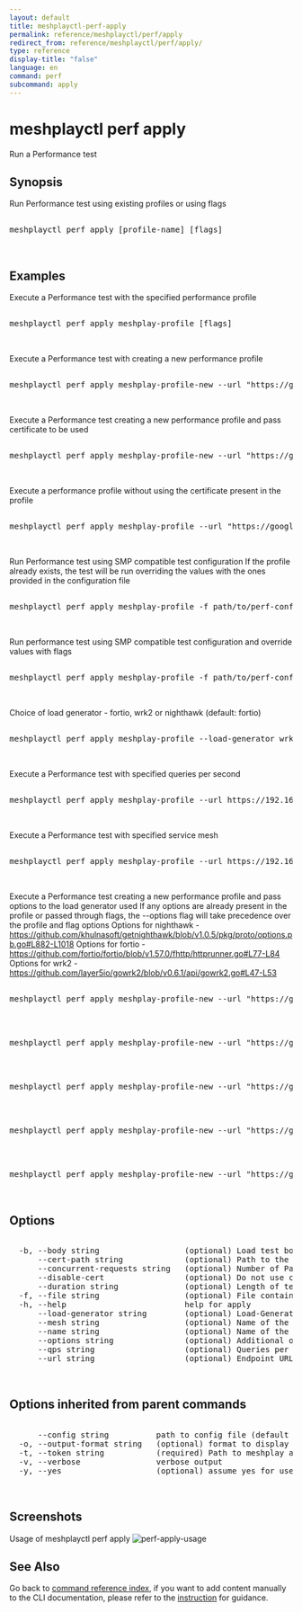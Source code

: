 ```yaml
---
layout: default
title: meshplayctl-perf-apply
permalink: reference/meshplayctl/perf/apply
redirect_from: reference/meshplayctl/perf/apply/
type: reference
display-title: "false"
language: en
command: perf
subcommand: apply
---
```


# meshplayctl perf apply

Run a Performance test

## Synopsis

Run Performance test using existing profiles or using flags
<pre class='codeblock-pre'>
<div class='codeblock'>
meshplayctl perf apply [profile-name] [flags]

</div>
</pre> 

## Examples

Execute a Performance test with the specified performance profile
<pre class='codeblock-pre'>
<div class='codeblock'>
meshplayctl perf apply meshplay-profile [flags]

</div>
</pre> 

Execute a Performance test with creating a new performance profile
<pre class='codeblock-pre'>
<div class='codeblock'>
meshplayctl perf apply meshplay-profile-new --url "https://google.com"

</div>
</pre> 

Execute a Performance test creating a new performance profile and pass certificate to be used 
<pre class='codeblock-pre'>
<div class='codeblock'>
meshplayctl perf apply meshplay-profile-new --url "https://google.com" --cert-path path/to/cert.pem

</div>
</pre> 

Execute a performance profile without using the certificate present in the profile
<pre class='codeblock-pre'>
<div class='codeblock'>
meshplayctl perf apply meshplay-profile --url "https://google.com" --disable-cert

</div>
</pre> 

Run Performance test using SMP compatible test configuration
If the profile already exists, the test will be run overriding the values with the ones provided in the configuration file
<pre class='codeblock-pre'>
<div class='codeblock'>
meshplayctl perf apply meshplay-profile -f path/to/perf-config.yaml

</div>
</pre> 

Run performance test using SMP compatible test configuration and override values with flags
<pre class='codeblock-pre'>
<div class='codeblock'>
meshplayctl perf apply meshplay-profile -f path/to/perf-config.yaml [flags]

</div>
</pre> 

Choice of load generator - fortio, wrk2 or nighthawk (default: fortio)
<pre class='codeblock-pre'>
<div class='codeblock'>
meshplayctl perf apply meshplay-profile --load-generator wrk2

</div>
</pre> 

Execute a Performance test with specified queries per second
<pre class='codeblock-pre'>
<div class='codeblock'>
meshplayctl perf apply meshplay-profile --url https://192.168.1.15/productpage --qps 30

</div>
</pre> 

Execute a Performance test with specified service mesh
<pre class='codeblock-pre'>
<div class='codeblock'>
meshplayctl perf apply meshplay-profile --url https://192.168.1.15/productpage --mesh istio

</div>
</pre> 

Execute a Performance test creating a new performance profile and pass options to the load generator used
If any options are already present in the profile or passed through flags, the --options flag will take precedence over the profile and flag options 
Options for nighthawk - https://github.com/khulnasoft/getnighthawk/blob/v1.0.5/pkg/proto/options.pb.go#L882-L1018
Options for fortio - https://github.com/fortio/fortio/blob/v1.57.0/fhttp/httprunner.go#L77-L84
Options for wrk2 - https://github.com/layer5io/gowrk2/blob/v0.6.1/api/gowrk2.go#L47-L53
<pre class='codeblock-pre'>
<div class='codeblock'>
meshplayctl perf apply meshplay-profile-new --url "https://google.com" --options [filepath|json-string]

</div>
</pre> 

<pre class='codeblock-pre'>
<div class='codeblock'>
meshplayctl perf apply meshplay-profile-new --url "https://google.com" --options path/to/options.json

</div>
</pre> 

<pre class='codeblock-pre'>
<div class='codeblock'>
meshplayctl perf apply meshplay-profile-new --url "https://google.com" --load-generator nighthawk --options '{"requests_per_second": 10, "max_pending_requests": 5}'

</div>
</pre> 

<pre class='codeblock-pre'>
<div class='codeblock'>
meshplayctl perf apply meshplay-profile-new --url "https://google.com" --load-generator fortio --options '{"MethodOverride": "POST"}'

</div>
</pre> 

<pre class='codeblock-pre'>
<div class='codeblock'>
meshplayctl perf apply meshplay-profile-new --url "https://google.com" --load-generator wrk2 --options '{"DurationInSeconds": 15, "Thread": 3}'

</div>
</pre> 

## Options

<pre class='codeblock-pre'>
<div class='codeblock'>
  -b, --body string                  (optional) Load test body. Can be a filepath/string
      --cert-path string             (optional) Path to the certificate to be used for the load test
      --concurrent-requests string   (optional) Number of Parallel Requests
      --disable-cert                 (optional) Do not use certificate present in the profile
      --duration string              (optional) Length of test (e.g. 10s, 5m, 2h). For more, see https://golang.org/pkg/time/#ParseDuration
  -f, --file string                  (optional) File containing SMP-compatible test configuration. For more, see https://github.com/khulnasoft/service-mesh-performance-specification
  -h, --help                         help for apply
      --load-generator string        (optional) Load-Generator to be used (fortio/wrk2/nighthawk)
      --mesh string                  (optional) Name of the Service Mesh
      --name string                  (optional) Name of the Test
      --options string               (optional) Additional options to be passed to the load generator. Can be a json string or a filepath containing json
      --qps string                   (optional) Queries per second
      --url string                   (optional) Endpoint URL to test (required with --profile)

</div>
</pre>

## Options inherited from parent commands

<pre class='codeblock-pre'>
<div class='codeblock'>
      --config string          path to config file (default "/home/runner/.meshplay/config.yaml")
  -o, --output-format string   (optional) format to display in [json|yaml]
  -t, --token string           (required) Path to meshplay auth config
  -v, --verbose                verbose output
  -y, --yes                    (optional) assume yes for user interactive prompts.

</div>
</pre>

## Screenshots

Usage of meshplayctl perf apply
![perf-apply-usage](/assets/img/meshplayctl/perf-apply.png)

## See Also

Go back to [command reference index](/reference/meshplayctl/), if you want to add content manually to the CLI documentation, please refer to the [instruction](/project/contributing/contributing-cli#preserving-manually-added-documentation) for guidance.
